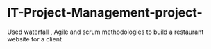 # IT-Project-Management-project-
Used waterfall , Agile and scrum methodologies to build a restaurant website for a client
